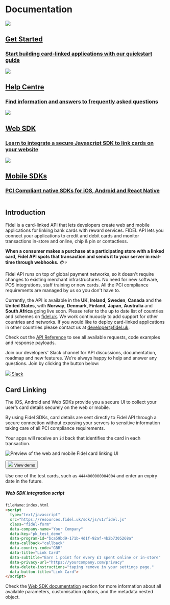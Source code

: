 # Documentation

<div class="row">
  <div class="column">
    <a href="/getting-started" class="content" data-path="/getting-started">
      <img src="https://docs.fidel.uk/assets/images/get_started.svg" />
      <h2>Get Started</h2>
      <h3>Start building card-linked applications with our quickstart guide</h3>
    </a>
  </div>
  <div class="column">
    <a href="https://intercom.help/fidelapi" class="content">
      <img src="https://docs.fidel.uk/assets/images/help_center.svg" />
      <h2>Help Centre</h2>
      <h3>Find information and answers to frequently asked questions</h3>
    </a>
  </div>
</div>
<div class="row">
  <div class="column">
    <a href="/web-sdk" data-path="/web-sdk" class="content">
      <img src="https://docs.fidel.uk/assets/images/web_sdk.svg" />
      <h2>Web SDK</h2>
      <h3>Learn to integrate a secure Javascript SDK to link cards on your website</h3>
    </a>
  </div>
  <div class="column">
    <a href="/mobile-sdks" class="content" data-path="/mobile-sdks">
      <img src="https://docs.fidel.uk/assets/images/mobile_sdk.svg" />
      <h2>Mobile SDKs</h2>
      <h3>PCI Compliant native SDKs for iOS, Android and React Native</h3>
    </a>
  </div>
</div>

## Introduction
Fidel is a card-linked API that lets developers create web and mobile applications for linking bank cards with reward services. FIDEL API lets you connect your applications to credit and debit cards and monitor transactions in-store and online, chip & pin or contactless.

**When a consumer makes a purchase at a participating store with a linked card, Fidel API spots that transaction and sends it to your server in real-time through webhooks.** 💳⚡️

Fidel API runs on top of global payment networks, so it doesn't require changes to existing merchant infrastructures. No need for new software, POS integrations, staff training or new cards. All the PCI compliance requirements are managed by us so you don't have to.

Currently, the API is available in the **UK**, **Ireland**, **Sweden**, **Canada** and the **United States**, with **Norway**, **Denmark**, **Finland**, **Japan**, **Australia** and **South Africa** going live soon. Please refer to the up to date list of countries and schemes on [fidel.uk](https://fidel.uk/). We work continuously to add support for other countries and networks. If you would like to deploy card-linked applications in other countries please contact us at [developer@fidel.uk](mailto:developer@fidel.uk).

Check out the [API Reference](https://reference.fidel.uk) to see all available requests, code examples and response payloads.

Join our developers' Slack channel for API discussions, documentation, roadmap and new features. We’re always happy to help and answer any questions. Join by clicking the button below:

<a class="button with-icon" href="https://fidel.uk/join-us-on-slack" target="blank">
  <img src="https://docs.fidel.uk/assets/images/slack-icon.svg" />
  <span>Slack</span>
</a>

## Card Linking
The iOS, Android and Web SDKs provide you a secure UI to collect your user’s card details securely on the web or mobile.

By using Fidel SDKs, card details are sent directly to Fidel API through a secure connection without exposing your servers to sensitive information taking care of all PCI compliance requirements.

Your apps will receive an `id` back that identifies the card in each transaction.

<img
  src="https://docs.fidel.uk/assets/images/sdks_main.png"
  srcset="https://docs.fidel.uk/assets/images/sdks_main.png, https://docs.fidel.uk/assets/images/sdks_main@2x.png 2x"
  alt="Preview of the web and mobile Fidel card linking UI"
/>

<button id="link-card-button" class="with-icon" type="submit" onclick="Fidel.openForm()">
  <img src="https://docs.fidel.uk/assets/images/eye.svg" />
  <span>View demo</span>
</button>

Use one of the test cards, such as `4444000000004004` and enter an expiry date in the future.

##### Web SDK integration script

```html
fileName:index.html
<script
  type="text/javascript"
  src="https://resources.fidel.uk/sdk/js/v1/fidel.js"
  class="fidel-form"
  data-company-name="Your Company"
  data-key="pk_test_demo"
  data-program-id="bca59bd9-171b-4d1f-92af-4b2b7305268a"
  data-callback="callback"
  data-country-code="GBR"
  data-title="Link Card"
  data-subtitle="Earn 1 point for every £1 spent online or in-store"
  data-privacy-url="https://yourcompany.com/privacy"
  data-delete-instructions="taping remove in your settings page."
  data-button-title="Link Card">
</script>
```
Check the [Web SDK documentation](/web-sdk) section for more information about all available parameters, customisation options, and the metadata nested object.
